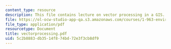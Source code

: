 ```yaml
---
content_type: resource
description: This file contains lecture on vector processing in a GIS.
file: https://ol-ocw-studio-app-qa.s3.amazonaws.com/courses/1-963-environmental-engineering-applications-of-geographic-information-systems-fall-2004/5c2b8883db3514f874bd72e3f3cb8df9_vectorprocessing.pdf
file_type: application/pdf
resourcetype: Document
title: vectorprocessing.pdf
uid: 5c2b8883-db35-14f8-74bd-72e3f3cb8df9
---
```

